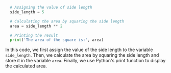  ```python
   # Assigning the value of side length
   side_length = 5

   # Calculating the area by squaring the side length
   area = side_length ** 2

   # Printing the result
   print('The area of the square is:', area)
   ```

In this code, we first assign the value of the side length to the variable `side_length`. Then, we calculate the area by squaring the side length and store it in the variable `area`. Finally, we use Python's print function to display the calculated area.